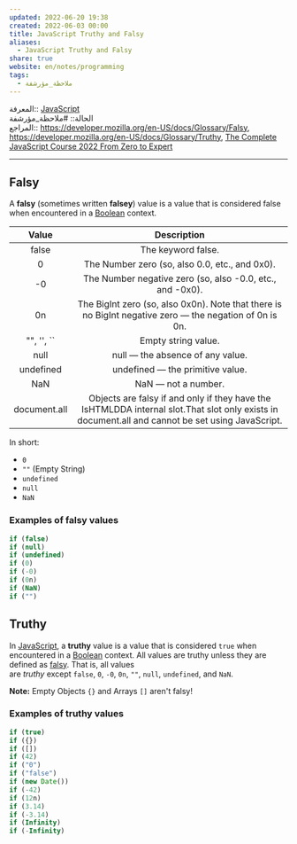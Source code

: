 ```yaml
---  
updated: 2022-06-20 19:38  
created: 2022-06-03 00:00  
title: JavaScript Truthy and Falsy  
aliases:  
  - JavaScript Truthy and Falsy  
share: true  
website: en/notes/programming  
tags:  
  - ملاحظة_مؤرشفة  
---  
```

  
  
المعرفة:: [JavaScript](JavaScript)  
الحالة:: #ملاحظة_مؤرشفة  
المراجع:: <https://developer.mozilla.org/en-US/docs/Glossary/Falsy>, <https://developer.mozilla.org/en-US/docs/Glossary/Truthy>, [The Complete JavaScript Course 2022 From Zero to Expert](The%20Complete%20JavaScript%20Course%202022%20From%20Zero%20to%20Expert)  
  
---  
  
## Falsy  
  
A **falsy** (sometimes written **falsey**) value is a value that is considered false when encountered in a [Boolean](https://developer.mozilla.org/en-US/docs/Glossary/Boolean) context.  
  
|  **Value**   |                                                                 **Description**                                                                  |  
| :----------: | :----------------------------------------------------------------------------------------------------------------------------------------------: |  
|    false     |                                                                The keyword false.                                                                |  
|      0       |                                                  The Number zero (so, also 0.0, etc., and 0x0).                                                  |  
|      -0      |                                            The Number negative zero (so, also -0.0, etc., and -0x0).                                             |  
|      0n      |                     The BigInt zero (so, also 0x0n). Note that there is no BigInt negative zero — the negation of 0n is 0n.                      |  
| "", '', \`\` |                                                               Empty string value.                                                                |  
|     null     |                                                         null — the absence of any value.                                                         |  
|  undefined   |                                                         undefined — the primitive value.                                                         |  
|     NaN      |                                                               NaN — not a number.                                                                |  
| document.all | Objects are falsy if and only if they have the IsHTMLDDA internal slot.That slot only exists in document.all and cannot be set using JavaScript. |  
  
In short:  
  
- `0`  
- `""` (Empty String)  
- `undefined`  
- `null`  
- `NaN`  
  
### Examples of falsy values  
  
```js  
if (false)  
if (null)  
if (undefined)  
if (0)  
if (-0)  
if (0n)  
if (NaN)  
if ("")  
```  
  
## Truthy  
  
In [JavaScript](https://developer.mozilla.org/en-US/docs/Glossary/JavaScript), a **truthy** value is a value that is considered `true` when encountered in a [Boolean](https://developer.mozilla.org/en-US/docs/Glossary/Boolean) context. All values are truthy unless they are defined as [falsy](https://developer.mozilla.org/en-US/docs/Glossary/Falsy). That is, all values are *truthy* except `false`, `0`, `-0`, `0n`, `""`, `null`, `undefined`, and `NaN`.  
  
**Note:** Empty Objects `{}` and Arrays `[]` aren't falsy!  
  
### Examples of truthy values  
  
```js  
if (true)  
if ({})  
if ([])  
if (42)  
if ("0")  
if ("false")  
if (new Date())  
if (-42)  
if (12n)  
if (3.14)  
if (-3.14)  
if (Infinity)  
if (-Infinity)  
```  
